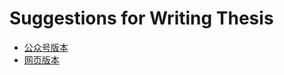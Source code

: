 # Suggestions for Writing Thesis

- [公众号版本](https://mp.weixin.qq.com/s/jxjK77kF2iU45l_GRT4duw)
- [网页版本](https://dsc.cloud/TomBen/suggestions-for-writing-thesis.html)